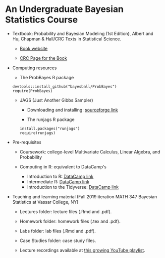 # An Undergraduate Bayesian Statistics Course

- Textbook: Probability and Bayesian Modeling (1st Edition), Albert and Hu, Chapman & Hall/CRC Texts in Statistical Science.

    - [Book website](https://monika76five.github.io/ProbBayes/)
    
    - [CRC Page for the Book](https://www.crcpress.com/Probability-and-Bayesian-Modeling/Albert-Hu/p/book/9781138492561)

- Computing resources

    - The ProbBayes R package
    
    ```{r, eval = FALSE}
    devtools::install_github("bayesball/ProbBayes")
    require(ProbBayes)
    ```
    
    - JAGS (Just Another Gibbs Sampler)
    
        - Downloading and installing: [sourceforge link](https://sourceforge.net/projects/mcmc-jags/files/JAGS/4.x/)
        
        - The runjags R package
        ```{r, eval = FALSE}
        install.packages("runjags")
        require(runjags)
        ```
    
- Pre-requisites

    - Coursework: college-level Multivariate Calculus, Linear Algebra, and Probability
    
    - Computing in R: equivalent to DataCamp's
    
        - Introduction to R: [DataCamp link](https://www.datacamp.com/courses/free-introduction-to-r)
        - Intermediate R: [DataCamp link](https://www.datacamp.com/courses/intermediate-r)
        - Introduction to the Tidyverse: [DataCamp link](https://www.datacamp.com/courses/introduction-to-the-tidyverse)

- Teaching and learning material (Fall 2019 iteration MATH 347 Bayesian Statistics at Vassar College, NY)
    
    - Lectures folder: lecture files (.Rmd and .pdf).
    
    - Homework folder: homework files (.tex and .pdf).
    
    - Labs folder: lab files (.Rmd and .pdf).
    
    - Case Studies folder: case study files.
    
    - Lecture recordings available at [this growing YouTube playlist](https://www.youtube.com/playlist?list=PL_lWxa4iVNt1TfbsAfv9aW_5KL9rZuAtr).
